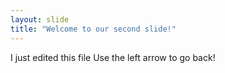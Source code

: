 ```yaml
---
layout: slide
title: "Welcome to our second slide!"
---
```

I just edited this file
Use the left arrow to go back!
